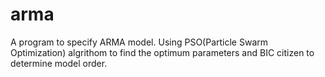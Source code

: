 # arma
A program to specify ARMA model.
Using PSO(Particle Swarm Optimization) algrithom to find the optimum parameters and BIC citizen to determine model order.
